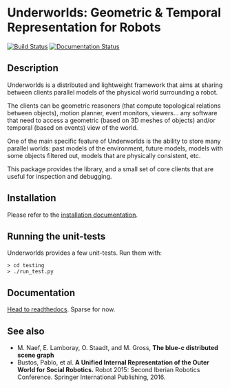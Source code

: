 Underworlds: Geometric & Temporal Representation for Robots
===========================================================

[![Build
Status](https://travis-ci.org/severin-lemaignan/underworlds.svg?branch=master)](https://travis-ci.org/severin-lemaignan/underworlds)
[![Documentation Status](https://readthedocs.org/projects/underworlds/badge/?version=latest)](http://underworlds.readthedocs.org)

Description
-----------

Underworlds is a distributed and lightweight framework that aims at sharing
between clients parallel models of the physical world surrounding a robot.

The clients can be geometric reasoners (that compute topological relations
between objects), motion planner, event monitors, viewers... any software that
need to access a geometric (based on 3D meshes of objects) and/or temporal
(based on events) view of the world.

One of the main specific feature of Underworlds is the ability to store many
parallel worlds: past models of the environment, future models, models with
some objects filtered out, models that are physically consistent, etc.

This package provides the library, and a small set of core clients that are
useful for inspection and debugging.

Installation
------------

Please refer to the [installation documentation](http://underworlds.readthedocs.io/en/latest/installation.html?highlight=installation).

Running the unit-tests
----------------------

Underworlds provides a few unit-tests. Run them with:

```
> cd testing
> ./run_test.py
```

Documentation
-------------

[Head to readthedocs](http://underworlds.readthedocs.org). Sparse for now.

See also
--------

- M.  Naef,  E. Lamboray,  O. Staadt,  and M.  Gross, **The  blue-c  distributed scene graph**
- Bustos, Pablo, et al. **A Unified Internal Representation of the Outer World
  for Social Robotics.** Robot 2015: Second Iberian Robotics Conference. Springer
  International Publishing, 2016.
